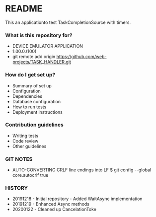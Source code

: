 # README #

This an applicationto test TaskCompletionSource with timers.

### What is this repository for? ###

* DEVICE EMULATOR APPLICATION
* 1.00.0.(100)
* git remote add origin https://github.com/web-projects/TASK_HANDLER.git

### How do I get set up? ###

* Summary of set up
* Configuration
* Dependencies
* Database configuration
* How to run tests
* Deployment instructions

### Contribution guidelines ###

* Writing tests
* Code review
* Other guidelines

### GIT NOTES ###

*  AUTO-CONVERTING CRLF line endings into LF
   $ git config --global core.autocrlf true
   
### HISTORY ###

* 20191218 - Initial repository
           - Added WaitAsync implementation
* 20191219 - Enhanced Async methods
* 20200122 - Cleaned up CancelationToke
           